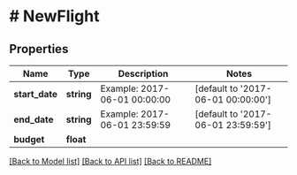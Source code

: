 # # NewFlight

## Properties

Name | Type | Description | Notes
------------ | ------------- | ------------- | -------------
**start_date** | **string** | Example: 2017-06-01 00:00:00 | [default to '2017-06-01 00:00:00']
**end_date** | **string** | Example: 2017-06-01 23:59:59 | [default to '2017-06-01 23:59:59']
**budget** | **float** |  | 

[[Back to Model list]](../../README.md#documentation-for-models) [[Back to API list]](../../README.md#documentation-for-api-endpoints) [[Back to README]](../../README.md)


